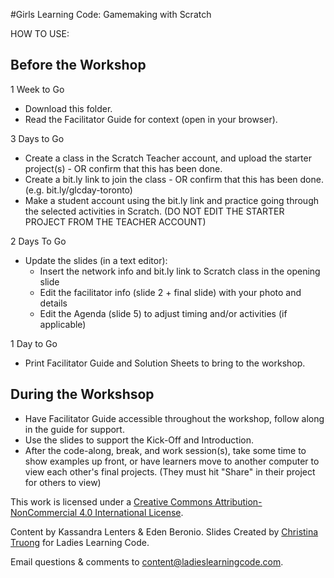 #Girls Learning Code: Gamemaking with Scratch

HOW TO USE:
## Before the Workshop
1 Week to Go

* Download this folder.
* Read the Facilitator Guide for context (open in your browser).

3 Days to Go

* Create a class in the Scratch Teacher account, and upload the starter project(s) - OR confirm that this has been done.
* Create a bit.ly link to join the class - OR confirm that this has been done. (e.g. bit.ly/glcday-toronto)
* Make a student account using the bit.ly link and practice going through the selected activities in Scratch. (DO NOT EDIT THE STARTER PROJECT FROM THE TEACHER ACCOUNT)

2 Days To Go

* Update the slides (in a text editor): 
    * Insert the network info and bit.ly link to Scratch class in the opening slide
    * Edit the facilitator info (slide 2 + final slide) with your photo and details
    * Edit the Agenda (slide 5) to adjust timing and/or activities (if applicable)
    
1 Day to Go

* Print Facilitator Guide and Solution Sheets to bring to the workshop.

## During the Workshsop
* Have Facilitator Guide accessible throughout the workshop, follow along in the guide for support.
* Use the slides to support the Kick-Off and Introduction.
* After the code-along, break, and work session(s), take some time to show examples up front, or have learners move to another computer to view each other's final projects. (They must hit "Share" in their project for others to view)


This work is licensed under a <a rel="license" href="http://creativecommons.org/licenses/by-nc/4.0/">Creative Commons Attribution-NonCommercial 4.0 International License</a>.

Content by Kassandra Lenters & Eden Beronio. Slides Created by [Christina Truong](http://twitter.com/christinatruong) for Ladies Learning Code.

Email questions & comments to <content@ladieslearningcode.com>.

